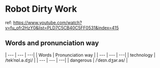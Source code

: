 # Robot Dirty Work
ref: https://www.youtube.com/watch?v=fu_ofr2HzY0&list=PLD7C5CB40C5FF0531&index=415

## Words and pronunciation way
| --- | --- | ---|
| Words  | Pronunciation way  |
| --- | --- | ---|
| technology  | /tekˈnɒl.ə.dʒi/  |
| --- | --- | ---|
| dangerous  | /ˈdeɪn.dʒər.əs/  |



